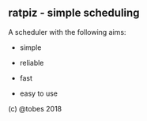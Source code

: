 ## ratpiz - simple scheduling

A scheduler with the following aims:

* simple

* reliable

* fast

* easy to use

(c) @tobes 2018
